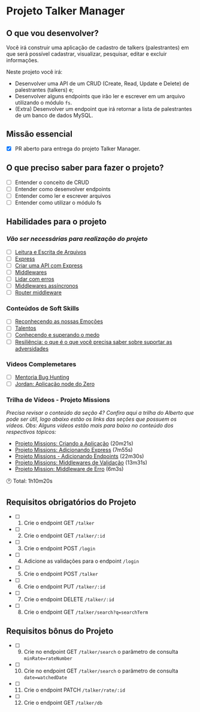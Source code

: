 # Projeto Talker Manager

## O que vou desenvolver?

Você irá construir uma aplicação de cadastro de talkers (palestrantes) em que será possível cadastrar, visualizar, pesquisar, editar e excluir informações.

Neste projeto você irá:

- Desenvolver uma API de um CRUD (Create, Read, Update e Delete) de palestrantes (talkers) e;
- Desenvolver alguns endpoints que irão ler e escrever em um arquivo utilizando o módulo `fs`.
- (Extra) Desenvolver um endpoint que irá retornar a lista de palestrantes de um banco de dados MySQL.

## Missão essencial

- [X] PR aberto para entrega do projeto Talker Manager.

## O que preciso saber para fazer o projeto?

- [ ] Entender o conceito de CRUD
- [ ] Entender como desenvolver endpoints
- [ ] Entender como ler e escrever arquivos
- [ ] Entender como utilizar o módulo fs

## Habilidades para o projeto

### *Vão ser necessárias para realização do projeto*

- [ ] [Leitura e Escrita de Arquivos](https://app.betrybe.com/learn/course/5e938f69-6e32-43b3-9685-c936530fd326/module/94d0e996-1827-4fbc-bc24-c99fb592925b/section/2ed87e4f-9049-4314-8091-8f71b1925cf6/day/08afed28-2d18-4256-a8b9-a15ae8eb3375/lesson/1a1fc25d-0aab-438b-8382-1501cd4962ff)
- [ ] [Express](https://app.betrybe.com/learn/course/5e938f69-6e32-43b3-9685-c936530fd326/module/94d0e996-1827-4fbc-bc24-c99fb592925b/section/2ed87e4f-9049-4314-8091-8f71b1925cf6/day/4982a599-9832-419e-a96b-3fe1db634c3e/lesson/0290ddd3-3a5f-4ce2-aebc-d6e3e9f5854e)
- [ ] [Criar uma API com Express](https://app.betrybe.com/learn/course/5e938f69-6e32-43b3-9685-c936530fd326/module/94d0e996-1827-4fbc-bc24-c99fb592925b/section/2ed87e4f-9049-4314-8091-8f71b1925cf6/day/4982a599-9832-419e-a96b-3fe1db634c3e/lesson/0ca9d8cc-c80d-4296-931b-d3e3833795ba)
- [ ] [Middlewares](https://app.betrybe.com/learn/course/5e938f69-6e32-43b3-9685-c936530fd326/module/94d0e996-1827-4fbc-bc24-c99fb592925b/section/2ed87e4f-9049-4314-8091-8f71b1925cf6/day/27d3ea73-4725-48c0-b38c-8acc4dc4d40a/lesson/e3f0b1ef-d574-45ef-abb3-22a6ea384448)
- [ ] [Lidar com erros](https://app.betrybe.com/learn/course/5e938f69-6e32-43b3-9685-c936530fd326/module/94d0e996-1827-4fbc-bc24-c99fb592925b/section/2ed87e4f-9049-4314-8091-8f71b1925cf6/day/27d3ea73-4725-48c0-b38c-8acc4dc4d40a/lesson/8637f4e5-9ea6-4bdb-8fad-0e10384f26d9)
- [ ] [Middlewares assíncronos](https://app.betrybe.com/learn/course/5e938f69-6e32-43b3-9685-c936530fd326/module/94d0e996-1827-4fbc-bc24-c99fb592925b/section/2ed87e4f-9049-4314-8091-8f71b1925cf6/day/27d3ea73-4725-48c0-b38c-8acc4dc4d40a/lesson/7c6ef235-b4b5-41d3-85c4-54b53169c15f)
- [ ] [Router middleware](https://app.betrybe.com/learn/course/5e938f69-6e32-43b3-9685-c936530fd326/module/94d0e996-1827-4fbc-bc24-c99fb592925b/section/2ed87e4f-9049-4314-8091-8f71b1925cf6/day/27d3ea73-4725-48c0-b38c-8acc4dc4d40a/lesson/cda94a05-9e87-4f4b-a109-08ca198617c6)

### Conteúdos de Soft Skills

- [ ] [Reconhecendo as nossas Emoções](https://app.betrybe.com/learn/course/5e938f69-6e32-43b3-9685-c936530fd326/module/2e0692c9-e226-4e95-860a-b4cad80e3c3c/section/d041930c-2861-493a-ab7e-9f566aa90d29/day/5b748ff2-db33-4356-95c8-709c9ff40263/lesson/b9ef55ce-a2c5-411b-914b-1cbdc5a00cc5)
- [ ] [Talentos](https://app.betrybe.com/learn/course/5e938f69-6e32-43b3-9685-c936530fd326/module/2e0692c9-e226-4e95-860a-b4cad80e3c3c/section/d041930c-2861-493a-ab7e-9f566aa90d29/day/2695cf47-7499-4f7c-b91e-7f83b998476b/lesson/f3c9b5d4-8790-424b-afac-411631efd46c)
- [ ] [Conhecendo e superando o medo](https://zenklub.com.br/conteudo/autoconhecimento/conhecendo-e-superando-o-medo/?from=library)
- [ ] [Resiliência: o que é o que você precisa saber sobre suportar as adversidades](https://zenklub.com.br/blog/trabalho/resiliencia-ajuda-volta-por-cima/)

### Videos Complemetares
- [ ] [Mentoria Bug Hunting](https://app.betrybe.com/learn/course/5e938f69-6e32-43b3-9685-c936530fd326/live-lectures/421eaf0a-9cc0-44e3-8654-e17987539242/recording/dd317ee3-82a2-4537-92c6-ad074361ec26)
- [ ] [Jordan: Aplicação node do Zero](https://app.betrybe.com/learn/course/5e938f69-6e32-43b3-9685-c936530fd326/live-lectures/421eaf0a-9cc0-44e3-8654-e17987539242/recording/d2006d19-a660-4d93-894c-65aeb77a650b)

### Trilha de Vídeos - Projeto Missions

*Precisa revisar o conteúdo da seção 4? Confira aqui a trilha do Alberto que pode ser útil, logo abaixo estão os links das seções que possuem os vídeos. Obs: Alguns vídeos estão mais para baixo no conteúdo dos respectivos tópicos:*

- [Projeto Missions: Criando a Aplicação](https://app.betrybe.com/learn/course/5e938f69-6e32-43b3-9685-c936530fd326/module/94d0e996-1827-4fbc-bc24-c99fb592925b/section/2ed87e4f-9049-4314-8091-8f71b1925cf6/day/08afed28-2d18-4256-a8b9-a15ae8eb3375/lesson/1a1fc25d-0aab-438b-8382-1501cd4962ff) (20m21s)
- [Projeto Missions: Adicionando Express](https://app.betrybe.com/learn/course/5e938f69-6e32-43b3-9685-c936530fd326/module/94d0e996-1827-4fbc-bc24-c99fb592925b/section/2ed87e4f-9049-4314-8091-8f71b1925cf6/day/4982a599-9832-419e-a96b-3fe1db634c3e/lesson/0290ddd3-3a5f-4ce2-aebc-d6e3e9f5854e) (7m55s)
- [Projeto Missions - Adicionando Endpoints](https://app.betrybe.com/learn/course/5e938f69-6e32-43b3-9685-c936530fd326/module/94d0e996-1827-4fbc-bc24-c99fb592925b/section/2ed87e4f-9049-4314-8091-8f71b1925cf6/day/4982a599-9832-419e-a96b-3fe1db634c3e/lesson/0ca9d8cc-c80d-4296-931b-d3e3833795ba) (22m30s)
- [Projeto Missions: Middlewares de Validação](https://app.betrybe.com/learn/course/5e938f69-6e32-43b3-9685-c936530fd326/module/94d0e996-1827-4fbc-bc24-c99fb592925b/section/2ed87e4f-9049-4314-8091-8f71b1925cf6/day/27d3ea73-4725-48c0-b38c-8acc4dc4d40a/lesson/e3f0b1ef-d574-45ef-abb3-22a6ea384448) (13m31s)
- [Projeto Mission: Middleware de Erro](https://app.betrybe.com/learn/course/5e938f69-6e32-43b3-9685-c936530fd326/module/94d0e996-1827-4fbc-bc24-c99fb592925b/section/2ed87e4f-9049-4314-8091-8f71b1925cf6/day/27d3ea73-4725-48c0-b38c-8acc4dc4d40a/lesson/8637f4e5-9ea6-4bdb-8fad-0e10384f26d9) (6m3s)

🕐  Total: 1h10m20s

## Requisitos obrigatórios do Projeto

- [ ] 1. Crie o endpoint GET `/talker`
- [ ] 2. Crie o endpoint GET `/talker/:id`
- [ ] 3. Crie o endpoint POST `/login`
- [ ] 4. Adicione as validações para o endpoint `/login`
- [ ] 5. Crie o endpoint POST `/talker`
- [ ] 6. Crie o endpoint PUT `/talker/:id`
- [ ] 7. Crie o endpoint DELETE `/talker/:id`
- [ ] 8. Crie o endpoint GET `/talker/search?q=searchTerm`

## Requisitos bônus do Projeto

- [ ] 9. Crie no endpoint GET `/talker/search` o parâmetro de consulta `minRate=rateNumber`
- [ ] 10. Crie no endpoint GET `/talker/search` o parâmetro de consulta `date=watchedDate`
- [ ] 11. Crie o endpoint PATCH `/talker/rate/:id`
- [ ] 12. Crie o endpoint GET `/talker/db`
